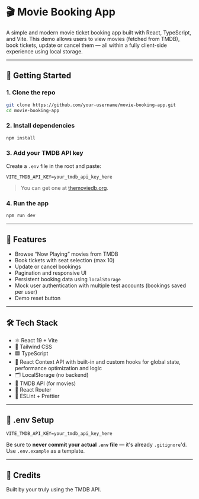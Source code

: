 # 🎬 Movie Booking App

A simple and modern movie ticket booking app built with React, TypeScript, and Vite. This demo allows users to view movies (fetched from TMDB), book tickets, update or cancel them — all within a fully client-side experience using local storage.

---

## 🚀 Getting Started

### 1. Clone the repo

```bash
git clone https://github.com/your-username/movie-booking-app.git
cd movie-booking-app
```

### 2. Install dependencies

```bash
npm install
```

### 3. Add your TMDB API key

Create a `.env` file in the root and paste:

```
VITE_TMDB_API_KEY=your_tmdb_api_key_here
```

> You can get one at [themoviedb.org](https://www.themoviedb.org/).

### 4. Run the app

```bash
npm run dev
```

---

## 🧠 Features

- Browse “Now Playing” movies from TMDB
- Book tickets with seat selection (max 10)
- Update or cancel bookings
- Pagination and responsive UI
- Persistent booking data using `localStorage`
- Mock user authentication with multiple test accounts (bookings saved per user)
- Demo reset button

---

## 🛠️ Tech Stack

- ⚛️ React 19 + Vite
- 💨 Tailwind CSS
- 🟦 TypeScript
- 🧠 React Context API with built-in and custom hooks for global state, performance optimization and logic
- 🗂️ LocalStorage (no backend)
- 🍿 TMDB API (for movies)
- 🔄 React Router
- 🧪 ESLint + Prettier

---

## 📂 .env Setup

```env
VITE_TMDB_API_KEY=your_tmdb_api_key_here
```

Be sure to **never commit your actual `.env` file** — it's already `.gitignore`'d.
Use `.env.example` as a template.

---

## 👏 Credits

Built by your truly using the TMDB API.
